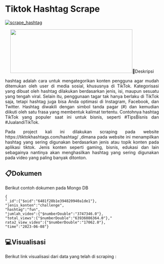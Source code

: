 # Tiktok Hashtag Scrape

[![scrape_hashtag](https://github.com/rismandwij/tiktok_hashtag/actions/workflows/main.yml/badge.svg)](https://github.com/rismandwij/tiktok_hashtag/actions/workflows/main.yml)

<p align="center">
  <img width="400" height="143" src="https://kaydee.net/blog/wp-content/uploads/2022/07/what-is-a-hashtag-camel-case-1024x504.png>
</p>

## :blue_book:Deskripsi
<p align="justify">
hashtag adalah cara untuk mengategorikan konten pengguna agar mudah ditemukan oleh user di media sosial, khususnya di TikTok. Kategorisasi yang dibuat oleh hashtag dilakukan berdasarkan jenis, isi, maupun sesuatu yang tengah viral. Selain itu, penggunaan tagar tak hanya berlaku di TikTok saja, tetapi hashtag juga bisa Anda optimasi di Instagram, Facebook, dan Twitter. Hashtag diwakili dengan simbol tanda pagar (#) dan kemudian diikuti oleh satu frasa yang membentuk kalimat tertentu. Contohnya hashtag TikTok yang populer saat ini untuk bisnis, seperti #TipsBisnis dan #JualandiTikTok.
</p>

<p align="justify">
Pada project kali ini dilakukan scraping pada website https://tiktokhashtags.com/hashtag/ ,dimana pada website ini menampilkan hashtag yang sering digunakan berdasarkan jenis atau topik konten pada aplikasi tiktok. Jenis konten seperti gaming, bisnis, edukasi dan lain sebagainya nantinya akan menghasilkan hashtag yang sering digunakan pada video yang paling banyak ditonton.
</p>

## :clipboard:Dokumen

Berikut contoh dokumen pada Mongo DB

```
{
"_id":{"$oid":"6481f28b1e394820940a1de1"},
"jenis_konten":"challenge",
"hashtag":"fun",
"jumlah_video":{"$numberDouble":"3747346.0"},
"total_views":{"$numberDouble":"63936086364.0"},"
rata2_view_video":{"$numberDouble":"17062.0"},
"time":"2023-06-08"}
```

## :computer:Visualisasi

Berikut link visualisasi dari data yang telah di scraping :

